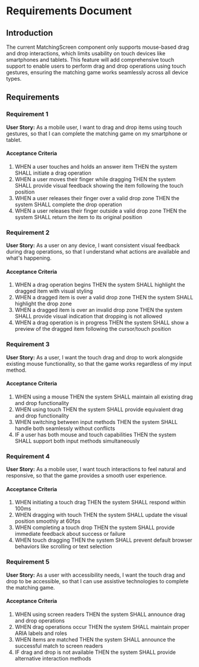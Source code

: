 # Requirements Document

## Introduction

The current MatchingScreen component only supports mouse-based drag and drop interactions, which limits usability on touch devices like smartphones and tablets. This feature will add comprehensive touch support to enable users to perform drag and drop operations using touch gestures, ensuring the matching game works seamlessly across all device types.

## Requirements

### Requirement 1

**User Story:** As a mobile user, I want to drag and drop items using touch gestures, so that I can complete the matching game on my smartphone or tablet.

#### Acceptance Criteria

1. WHEN a user touches and holds an answer item THEN the system SHALL initiate a drag operation
2. WHEN a user moves their finger while dragging THEN the system SHALL provide visual feedback showing the item following the touch position
3. WHEN a user releases their finger over a valid drop zone THEN the system SHALL complete the drop operation
4. WHEN a user releases their finger outside a valid drop zone THEN the system SHALL return the item to its original position

### Requirement 2

**User Story:** As a user on any device, I want consistent visual feedback during drag operations, so that I understand what actions are available and what's happening.

#### Acceptance Criteria

1. WHEN a drag operation begins THEN the system SHALL highlight the dragged item with visual styling
2. WHEN a dragged item is over a valid drop zone THEN the system SHALL highlight the drop zone
3. WHEN a dragged item is over an invalid drop zone THEN the system SHALL provide visual indication that dropping is not allowed
4. WHEN a drag operation is in progress THEN the system SHALL show a preview of the dragged item following the cursor/touch position

### Requirement 3

**User Story:** As a user, I want the touch drag and drop to work alongside existing mouse functionality, so that the game works regardless of my input method.

#### Acceptance Criteria

1. WHEN using a mouse THEN the system SHALL maintain all existing drag and drop functionality
2. WHEN using touch THEN the system SHALL provide equivalent drag and drop functionality
3. WHEN switching between input methods THEN the system SHALL handle both seamlessly without conflicts
4. IF a user has both mouse and touch capabilities THEN the system SHALL support both input methods simultaneously

### Requirement 4

**User Story:** As a mobile user, I want touch interactions to feel natural and responsive, so that the game provides a smooth user experience.

#### Acceptance Criteria

1. WHEN initiating a touch drag THEN the system SHALL respond within 100ms
2. WHEN dragging with touch THEN the system SHALL update the visual position smoothly at 60fps
3. WHEN completing a touch drop THEN the system SHALL provide immediate feedback about success or failure
4. WHEN touch dragging THEN the system SHALL prevent default browser behaviors like scrolling or text selection

### Requirement 5

**User Story:** As a user with accessibility needs, I want the touch drag and drop to be accessible, so that I can use assistive technologies to complete the matching game.

#### Acceptance Criteria

1. WHEN using screen readers THEN the system SHALL announce drag and drop operations
2. WHEN drag operations occur THEN the system SHALL maintain proper ARIA labels and roles
3. WHEN items are matched THEN the system SHALL announce the successful match to screen readers
4. IF drag and drop is not available THEN the system SHALL provide alternative interaction methods